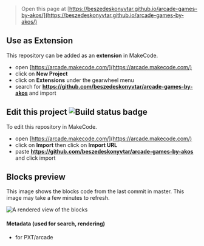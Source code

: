 
> Open this page at [https://beszedeskonyvtar.github.io/arcade-games-by-akos/](https://beszedeskonyvtar.github.io/arcade-games-by-akos/)

## Use as Extension

This repository can be added as an **extension** in MakeCode.

* open [https://arcade.makecode.com/](https://arcade.makecode.com/)
* click on **New Project**
* click on **Extensions** under the gearwheel menu
* search for **https://github.com/beszedeskonyvtar/arcade-games-by-akos** and import

## Edit this project ![Build status badge](https://github.com/beszedeskonyvtar/arcade-games-by-akos/workflows/MakeCode/badge.svg)

To edit this repository in MakeCode.

* open [https://arcade.makecode.com/](https://arcade.makecode.com/)
* click on **Import** then click on **Import URL**
* paste **https://github.com/beszedeskonyvtar/arcade-games-by-akos** and click import

## Blocks preview

This image shows the blocks code from the last commit in master.
This image may take a few minutes to refresh.

![A rendered view of the blocks](https://github.com/beszedeskonyvtar/arcade-games-by-akos/raw/master/.github/makecode/blocks.png)

#### Metadata (used for search, rendering)

* for PXT/arcade
<script src="https://makecode.com/gh-pages-embed.js"></script><script>makeCodeRender("{{ site.makecode.home_url }}", "{{ site.github.owner_name }}/{{ site.github.repository_name }}");</script>
